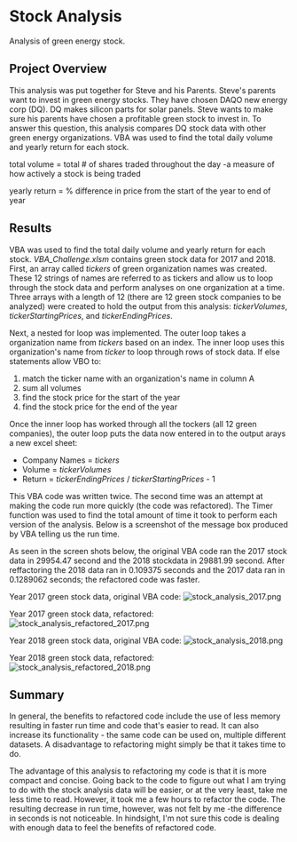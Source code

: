 # Stock Analysis
Analysis of green energy stock.

## Project Overview

This analysis was put together for Steve and his Parents. Steve's parents want to invest in green energy stocks. They have chosen DAQO new energy corp (DQ). DQ makes silicon parts for solar panels. Steve wants to make sure his parents have chosen a profitable green stock to invest in. To answer this question, this analysis compares DQ stock data with other green energy organizations. VBA was used to find the total daily volume and yearly return for each stock. 

  total volume = total # of shares traded throughout the day -a measure of how actively a stock is being traded 
  
  yearly return = % difference in price from the start of the year to end of year
  
 
## Results 

VBA was used to find the total daily volume and yearly return for each stock. *VBA_Challenge.xlsm* contains green stock data for 2017 and 2018. First, an array called *tickers* of green organization names was created. These 12 strings of names are referred to as tickers and allow us to loop through the stock data and perform analyses on one organization at a time. Three arrays with a length of 12 (there are 12 green stock companies to be analyzed) were created to hold the output from this analysis: *tickerVolumes*, *tickerStartingPrices*, and *tickerEndingPrices*. 

Next, a nested for loop was implemented. The outer loop takes a organization name from *tickers* based on an index. The inner loop uses this organization's name from *ticker* to loop through rows of stock data. If else statements allow VBO to:
  1. match the ticker name with an organization's name in column A
  2. sum all volumes 
  3. find the stock price for the start of the year
  4. find the stock price for the end of the year

Once the inner loop has worked through all the tockers (all 12 green companies), the outer loop puts the data now entered in to the output arays a new excel sheet: 
  - Company Names = *tickers*
  - Volume = *tickerVolumes*
  - Return = *tickerEndingPrices* / *tickerStartingPrices* - 1

This VBA code was written twice. The second time was an attempt at making the code run more quickly (the code was refactored). The Timer function was used to find the total amount of time it took to perform each version of the analysis. Below is a screenshot of the message box produced by VBA telling us the run time. 


As seen in the screen shots below, the original VBA code ran the 2017 stock data in 29954.47 second and the 2018 stockdata in 29881.99 second. After reffactoring the 2018 data ran in 0.109375 seconds and the 2017 data ran in 0.1289062 seconds; the refactored code was faster. 

Year 2017 green stock data, original VBA code:
![stock_analysis_2017.png](https://github.com/charliuden/stock_analysis/blob/main/stock_analysis_2017.png)

Year 2017 green stock data, refactored:
![stock_analysis_refactored_2017.png](https://github.com/charliuden/stock_analysis/blob/main/stock_analysis_refactored_2017.png)

Year 2018 green stock data, original VBA code:
![stock_analysis_2018.png](https://github.com/charliuden/stock_analysis/blob/main/stock_analysis_2018.png)

Year 2018 green stock data, refactored:
![stock_analysis_refactored_2018.png](https://github.com/charliuden/stock_analysis/blob/main/stock_analysis_refactored_2018.png)

## Summary

In general, the benefits to refactored code include the use of less memory resulting in faster run time and code that's easier to read. It can also increase its functionality - the same code can be used on, multiple different datasets. A disadvantage to refactoring might simply be that it takes time to do. 

The advantage of this analysis to refactoring my code is that it is more compact and concise. Going back to the code to figure out what I am trying to do with the stock analysis data will be easier, or at the very least, take me less time to read. However, it took me a few hours to refactor the code. The resulting decrease in run time, however, was not felt by me -the difference in seconds is not noticeable. In hindsight, I'm not sure this code is dealing with enough data to feel the benefits of refactored code. 

